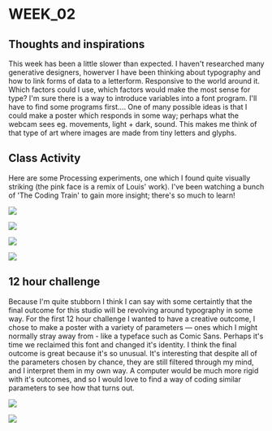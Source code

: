 # WEEK_02


## Thoughts and inspirations

This week has been a little slower than expected. I haven't researched many generative designers, howerver I have been thinking about typography and how to link forms of data to a letterform. Responsive to the world around it. Which factors could I use, which factors would make the most sense for type? I'm sure there is a way to introduce variables into a font program. I'll have to find some programs first.... One of many possible ideas is that I could make a poster which responds in some way; perhaps what the webcam sees eg. movements, light + dark, sound. This makes me think of that type of art where images are made from tiny letters and glyphs.


## Class Activity

Here are some Processing experiments, one which I found quite visually striking (the pink face is a remix of Louis' work). I've been watching a bunch of 'The Coding Train' to gain more insight; there's so much to learn!

![](Screen%20Shot%202020-08-06%20at%2011.13.01%20am.png)      <br/>

![](Screen%20Shot%202020-08-06%20at%2011.12.26%20am.png)      <br/>

![](Screen%20Shot%202020-07-31%20at%203.07.26%20pm.png)      <br/>

![](Screen%20Shot%202020-07-31%20at%2012.27.13%20pm.png)      <br/>

## 12 hour challenge

Because I'm quite stubborn I think I can say with some certaintly that the final outcome for this studio will be revolving around typography in some way. For the first 12 hour challenge I wanted to have a creative outcome, I chose to make a poster with a variety of parameters — ones which I might normally stray away from - like a typeface such as Comic Sans. Perhaps it's time we reclaimed this font and changed it's identity. I think the final outcome is great because it's so unusual. It's interesting that despite all of the parameters chosen by chance, they are still filtered through my mind, and I interpret them in my own way. A computer would be much more rigid with it's outcomes, and so I would love to find a way of coding similar parameters to see how that turns out.

![](20200731_100951.jpg) <br/>

![](finalposter.jpg)   <br/>
